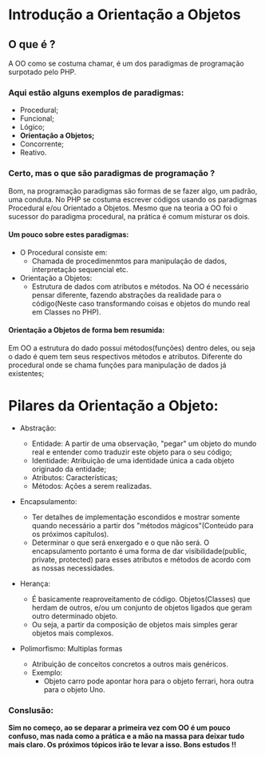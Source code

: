 # Introdução a Orientação a Objetos

## O que é ?

A OO como se costuma chamar, é um dos paradigmas de programação surpotado pelo PHP.

### Aqui estão alguns exemplos de paradigmas:

- Procedural;
- Funcional;
- Lógico;
- **Orientação a Objetos;**
- Concorrente;
- Reativo.

### Certo, mas o que são paradigmas de programação ?

Bom, na programação paradigmas são formas de se fazer algo, um padrão, uma conduta.
No PHP se costuma escrever códigos usando os paradigmas Procedural e/ou Orientado a Objetos.
Mesmo que na teoria a OO foi o sucessor do paradigma procedural, na prática é comum misturar os dois.

#### Um pouco sobre estes paradigmas:

- O Procedural consiste em:
  - Chamada de procedimenmtos para manipulação de dados, interpretação sequencial etc.
- Orientação a Objetos:
  - Estrutura de dados com atributos e métodos.
    Na OO é necessário pensar diferente, fazendo abstrações da realidade para o código(Neste caso transformando coisas e objetos do mundo real em Classes no PHP).

#### Orientação a Objetos de forma bem resumida:

Em OO a estrutura do dado possui métodos(funções) dentro deles, ou seja o dado é quem tem seus respectivos métodos e atributos.
Diferente do procedural onde se chama funções para manipulação de dados já existentes;

# Pilares da Orientação a Objeto:

- Abstração:

  - Entidade: A partir de uma observação, "pegar" um objeto do mundo real e entender como traduzir este objeto para o seu código;
  - Identidade: Atribuição de uma identidade única a cada objeto originado da entidade;
  - Atributos: Características;
  - Métodos: Ações a serem realizadas.

- Encapsulamento:

  - Ter detalhes de implementação escondidos e mostrar somente quando necessário a partir dos "métodos mágicos"(Conteúdo para os próximos capítulos).
  - Determinar o que será enxergado e o que não será.
    O encapsulamento portanto é uma forma de dar visibilidade(public, private, protected) para esses atributos e métodos de acordo com as nossas necessidades.

- Herança:

  - É basicamente reaproveitamento de código. Objetos(Classes) que herdam de outros, e/ou um conjunto de objetos ligados que geram outro determinado objeto.
  - Ou seja, a partir da composição de objetos mais simples gerar
    objetos mais complexos.

- Polimorfismo: Multiplas formas
  - Atribuição de conceitos concretos a outros mais genéricos.
  - Exemplo:
    - Objeto carro pode apontar hora para o objeto ferrari, hora outra para o objeto Uno.

### Conslusão:

**Sim no começo, ao se deparar a primeira vez com OO é um pouco confuso, mas nada como a prática e a mão na massa para deixar tudo mais claro. Os próximos tópicos irão te levar a isso.
Bons estudos !!**
